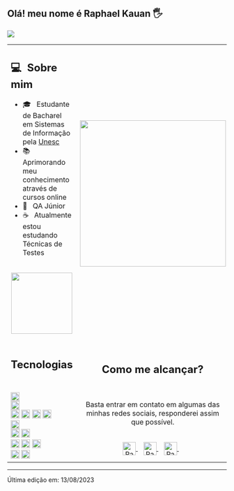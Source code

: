 ## Olá! meu nome é Raphael Kauan 🖐️

![](https://komarev.com/ghpvc/?username=raphaelkauan-taabann&color=0069b4)

<table>
  <tr>
    <td>
      <h2> 💻 &nbsp;Sobre mim </h2>
       <ul>
        <li>🎓 &nbsp; Estudante de Bacharel em Sistemas de Informação pela <a href="https://www.unescnet.br/">Unesc</a></li>
        <li>📚 &nbsp; Aprimorando meu conhecimento através de cursos online </li>
        <li>🎩 &nbsp; QA Júnior </li>
        <li>☕ &nbsp; Atualmente estou estudando Técnicas de Testes </li>
       </ul>
       <p align="center">
         <br>
        <img height="140em" src="https://github-readme-stats.vercel.app/api?username=raphaelkauan&show_icons=true&theme=darcula"/>
        </p>
    </td>
    <td>
     <p align="center">
      <img height="335em" src="https://user-images.githubusercontent.com/111379005/265185159-c4ca7dc5-1238-4ea9-9a70-df84efcb983c.png"/>
     </p>
    </td>
  </tr>
  <tr>
   <td>
     <h2> Tecnologias &nbsp; </h2>
     <img height="20em" src="https://img.shields.io/badge/Java-ED8B00?style=for-the-badge&logo=openjdk&logoColor=white"/>
     <br>
     <img height="20em" src="https://img.shields.io/badge/Spring-6DB33F?style=for-the-badge&logo=spring&logoColor=white"/>
     <br>
     <img height="20em" src="https://img.shields.io/badge/HTML5-E34F26?style=for-the-badge&logo=html5&logoColor=white"/>
     <img height="20em" src="https://img.shields.io/badge/CSS3-1572B6?style=for-the-badge&logo=css3&logoColor=white"/>
     <img height="20em" src="https://img.shields.io/badge/JavaScript-323330?style=for-the-badge&logo=javascript&logoColor=F7DF1E"/>
     <img height="20em" src="https://img.shields.io/badge/Bootstrap-563D7C?style=for-the-badge&logo=bootstrap&logoColor=white"/>
     <br>
     <img height="20em" src="https://img.shields.io/badge/Figma-F24E1E?style=for-the-badge&logo=figma&logoColor=white"/>
     <br>
     <img height="20em" src="https://img.shields.io/badge/MySQL-005C84?style=for-the-badge&logo=mysql&logoColor=white"/>
     <img height="20em" src="https://img.shields.io/badge/PostgreSQL-316192?style=for-the-badge&logo=postgresql&logoColor=white"/>
     <br>
     <img height="20em" src="https://img.shields.io/badge/Visual_Studio_Code-0078D4?style=for-the-badge&logo=visual%20studio%20code&logoColor=white"/>
     <img height="20em" src="https://img.shields.io/badge/Eclipse-2C2255?style=for-the-badge&logo=eclipse&logoColor=white"/>
     <img height="20em" src="https://img.shields.io/badge/apache%20netbeans-1B6AC6?style=for-the-badge&logo=apache%20netbeans%20IDE&logoColor=white"/>
     <br>
     <img height="20em" src="https://img.shields.io/badge/Windows-0078D6?style=for-the-badge&logo=windows&logoColor=white"/>
     <img height="20em" src="https://img.shields.io/badge/NVIDIA-GTX1650-76B900?style=for-the-badge&logo=nvidia&logoColor=white"/>
   </td>
   <td>
    <div align="center">
      <h2><b>Como me alcançar?</b></h2>
      <br>
      <p>Basta entrar em contato em algumas das minhas redes sociais, responderei assim que possível.</p>
      <br>
      <a href="https://www.instagram.com/fantecellerapha/" target="_blank">
      <img align="center" alt="Raphael Kauan | Instagram" width="30em" src="https://img.icons8.com/3d-fluency/256/instagram-new.png" />
      </a> &nbsp;&nbsp;
      <a href="mailto:raphaelkauanoficial@gmail.com" >
      <img align="center" alt="Raphael Kauan | Gmail" width="30em" src="https://img.icons8.com/3d-fluency/256/gmail.png" />
      </a> &nbsp;&nbsp;
      <a href="https://www.linkedin.com/in/raphaelkauan/" >
      <img align="center" alt="Raphael Kauan | LinkedIn" width="30em" src="https://img.icons8.com/3d-fluency/1x/linkedin.png" />
      </a> &nbsp;&nbsp;
      <br>
    </div>
   </td>
  </tr>
</table>

---

Última edição em: 13/08/2023
